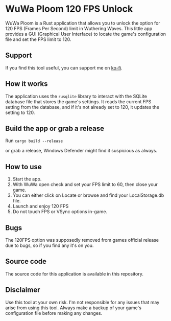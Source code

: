 # WuWa Ploom 120 FPS Unlock
WuWa Ploom is a Rust application that allows you to unlock the option for 120 FPS (Frames Per Second) limit in Wuthering Waves. This little app provides a GUI (Graphical User Interface) to locate the game's configuration file and set the FPS limit to 120.

## Support
If you find this tool useful, you can support me on [ko-fi](https://ko-fi.com/abellio).

## How it works
The application uses the `rusqlite` library to interact with the SQLite database file that stores the game's settings. It reads the current FPS setting from the database, and if it's not already set to 120, it updates the setting to 120.

## Build the app or grab a release
Run `cargo build --release`

or grab a release, Windows Defender might find it suspicious as always.

## How to use
1. Start the app.
2. With WuWa open check and set your FPS limit to 60, then close your game.
3. You can either click on Locate or browse and find your LocalStorage.db file.
4. Launch and enjoy 120 FPS
5. Do not touch FPS or VSync options in-game.

## Bugs
The 120FPS option was supposedly removed from games official release due to bugs, so if you find any it's on you.

## Source code
The source code for this application is available in this repository.

## Disclaimer
Use this tool at your own risk. I'm not responsible for any issues that may arise from using this tool. Always make a backup of your game's configuration file before making any changes.
